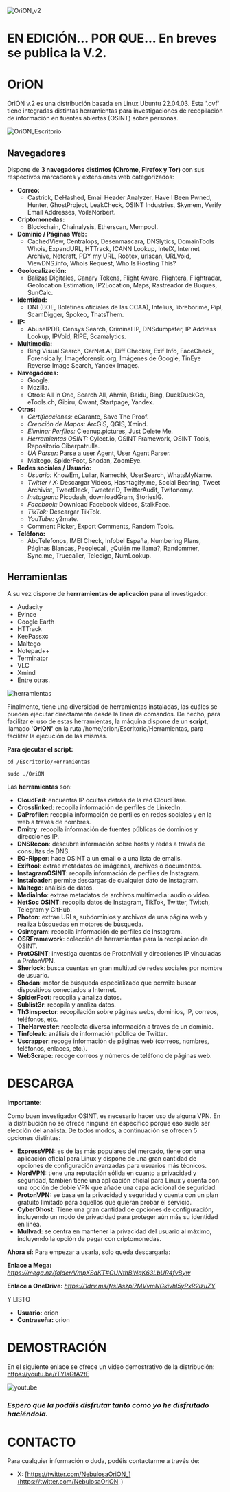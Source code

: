 
![OriON_v2](https://github.com/Cl4r4-5/OriON/assets/127757371/782771b5-93e9-417b-ae60-ca1dc564244f)

# EN EDICIÓN... POR QUE... En breves se publica la V.2.

# **OriON**

OriON v.2 es una distribución basada en Linux Ubuntu 22.04.03. Esta '.ovf' tiene integradas distintas herramientas para investigaciones de recopilación de información en fuentes abiertas (OSINT) sobre personas.

![OriON_Escritorio](https://github.com/Cl4r4-5/OriON/assets/127757371/ff7b7583-c159-41eb-a30d-d9dc7366a942)



## Navegadores

Dispone de **3 navegadores distintos (Chrome, Firefox y Tor)** con sus respectivos marcadores y extensiones web categorizados: 
- **Correo:**
	- Castrick, DeHashed, Email Header Analyzer, Have I Been Pwned, Hunter, GhostProject, LeakCheck, OSINT Industries, Skymem, Verify Email Addresses, VoilaNorbert.
- **Criptomonedas:**
	- Blockchain, Chainalysis, Etherscan, Mempool.
- **Dominio / Páginas Web:**
	- CachedView, Centralops, Desenmascara, DNSlytics, DomainTools Whois, ExpandURL, HTTrack, ICANN Lookup, IntelX, Internet Archive, Netcraft, PDY my URL, Robtex, urlscan, URLVoid, ViewDNS.info, Whois Request, Who Is Hosting This?
- **Geolocalización:**
	- Balizas Digitales, Canary Tokens, Flight Aware, Flightera, Flightradar, Geolocation Estimation, IP2Location, Maps, Rastreador de Buques, SunCalc.
- **Identidad:**
	- DNI (BOE, Boletines oficiales de las CCAA), Intelius, librebor.me, Pipl, ScamDigger, Spokeo, ThatsThem.
- **IP:**
	- AbuseIPDB, Censys Search, Criminal IP, DNSdumpster, IP Address Lookup, IPVoid, RIPE, Scamalytics.
- **Multimedia:**
	- Bing Visual Search, CarNet.AI, Diff Checker, Exif Info, FaceCheck, Forensically, Imageforensic.org, Imágenes de Google, TinEye Reverse Image Search, Yandex Images.
- **Navegadores:**
  	- Google.
  	- Mozilla. 
  	- Otros: All in One, Search All, Ahmia, Baidu, Bing, DuckDuckGo, eTools.ch, Gibiru, Qwant, Startpage, Yandex.
- **Otras:**
	-  *Certificaciones:* eGarante, Save The Proof.
 	-  *Creación de Mapas:* ArcGIS, QGIS, Xmind.
  	-  *Eliminar Perfiles:* Cleanup.pictures, Just Delete Me.
  	-  *Herramientas OSINT:* Cylect.io, OSINT Framework, OSINT Tools, Repositorio Ciberpatrulla.
  	-  *UA Parser:* Parse a user Agent, User Agent Parser.
  	-  Maltego, SpiderFoot, Shodan, ZoomEye. 
- **Redes sociales / Usuario:**
	- *Usuario:* KnowEm, Lullar, Namechk, UserSearch, WhatsMyName.
 	- *Twitter / X:* Descargar Videos, Hashtagify.me, Social Bearing, Tweet Archivist, TweetDeck, TweeterID, TwitterAudit, Twitonomy. 
  	- *Instagram:* Picodash, downloadGram, StoriesIG.
  	- *Facebook:* Download Facebook videos, StalkFace.
  	- *TikTok:* Descargar TikTok.
  	- *YouTube:* y2mate.
  	- Comment Picker, Export Comments, Random Tools.
- **Teléfono:**
	- AbcTelefonos, IMEI Check, Infobel España, Numbering Plans, Páginas Blancas, Peoplecall, ¿Quién me llama?, Randommer, Sync.me, Truecaller, Teledigo, NumLookup.


## Herramientas

A su vez dispone de **herrramientas de aplicación** para el investigador: 
- Audacity
- Evince
- Google Earth
- HTTrack
- KeePassxc
- Maltego
- Notepad++
- Terminator
- VLC
- Xmind
- Entre otras.

![herramientas](https://user-images.githubusercontent.com/127757371/230437330-abdbce8c-4d81-420b-9efb-48870c82d6eb.png)

Finalmente, tiene una diversidad de herramientas instaladas, las cuáles se pueden ejecutar directamente desde la línea de comandos.
De hecho, para facilitar el uso de estas herramientas, la máquina dispone de un **script**, llamado **'OriON'** en la ruta /home/orion/Escritorio/Herramientas, para facilitar la ejecución de las mismas.

**Para ejecutar el script:**

```cd /Escritorio/Herramientas```

```sudo ./OriON```



Las **herramientas** son:
- **CloudFail**: encuentra IP ocultas detrás de la red CloudFlare.
- **Crosslinked**: recopila información de perfiles de LinkedIn.
- **DaProfiler**: recopila información de perfiles en redes sociales y en la web a través de nombres.
- **Dmitry**: recopila información de fuentes públicas de dominios y direcciones IP.
- **DNSRecon**: descubre información sobre hosts y redes a través de consultas de DNS.
- **EO-Ripper**: hace OSINT a un email o a una lista de emails.
- **Exiftool**: extrae metadatos de imágenes, archivos o documentos.
- **InstagramOSINT**: recopila información de perfiles de Instagram.
- **Instaloader**: permite descargas de cualquier dato de Instagram.
- **Maltego**: análisis de datos.
- **MediaInfo**: extrae metadatos de archivos multimedia: audio o vídeo.
- **NetSoc OSINT**: recopila datos de Instagram, TikTok, Twitter, Twitch, Telegram y GitHub.
- **Photon**: extrae URLs, subdominios y archivos de una página web y realiza búsquedas en motores de búsqueda.
- **Osintgram**: recopila información de perfiles de Instagram.
- **OSRFramework**: colección de herramientas para la recopilación de OSINT.
- **ProtOSINT**: investiga cuentas de ProtonMail y direcciones IP vinculadas a ProtonVPN.
- **Sherlock**: busca cuentas en gran multitud de redes sociales por nombre de usuario.
- **Shodan**: motor de búsqueda especializado que permite buscar dispositivos conectados a Internet.
- **SpiderFoot**: recopila y analiza datos.
- **Sublist3r**: recopila y analiza datos.
- **Th3inspector**: recopilación sobre páginas webs, dominios, IP, correos, teléfonos, etc.
- **TheHarvester**: recolecta diversa información a través de un dominio.
- **Tinfoleak**: análisis de información pública de Twitter.
- **Uscrapper**: recoge información de páginas web (correos, nombres, teléfonos, enlaces, etc.).
- **WebScrape**: recoge correos y números de teléfono de páginas web.
	   

# DESCARGA

**Importante**:

Como buen investigador OSINT, es necesario hacer uso de alguna VPN. En la distribución no se ofrece ninguna en específico porque eso suele ser elección del analista. De todos modos, a continuación se ofrecen 5 opciones distintas:

- **ExpressVPN:** es de las más populares del mercado, tiene con una aplicación oficial para Linux y dispone de una gran cantidad de opciones de configuración avanzadas para usuarios más técnicos.
- **NordVPN:** tiene una reputación sólida en cuanto a privacidad y seguridad, también tiene una aplicación oficial para Linux y cuenta con una opción de doble VPN que añade una capa adicional de seguridad.
- **ProtonVPN:** se basa en la privacidad y seguridad y cuenta con un plan gratuito limitado para aquellos que quieran probar el servicio.
- **CyberGhost:** Tiene una gran cantidad de opciones de configuración, incluyendo un modo de privacidad para proteger aún más su identidad en línea.
- **Mullvad:** se centra en mantener la privacidad del usuario al máximo, incluyendo la opción de pagar con criptomonedas.

**Ahora sí:** Para empezar a usarla, solo queda descargarla: 

**Enlace a Mega:** *https://mega.nz/folder/VmpXSaKT#GUNthBlNqK63LbUR4fvByw*

**Enlace a OneDrive:** *https://1drv.ms/f/s!Aszpl7MVvmNGkivhl5yPxR2izuZY*

Y LISTO

- **Usuario:** orion
- **Contraseña:** orion


# DEMOSTRACIÓN

En el siguiente enlace se ofrece un vídeo demostrativo de la distribución:
https://youtu.be/rTYlaGtA2tE

![youtube](https://user-images.githubusercontent.com/127757371/230694424-be998770-8cc3-4b5e-aca3-17bcd337f430.png)


### *Espero que la podáis disfrutar tanto como yo he disfrutado haciéndola.*

# CONTACTO

Para cualquier información o duda, podéis contactarme a través de:
- X: [https://twitter.com/NebulosaOriON_](https://twitter.com/NebulosaOriON_)

